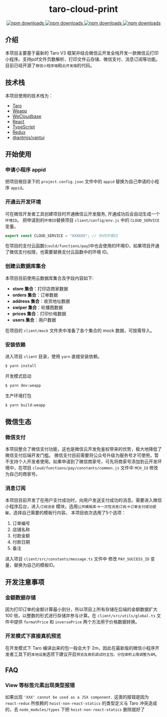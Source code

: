 <div align="center">
<h1>taro-cloud-print</h1>
   <a href="https://github.com/hzm0321/taro-cloud-print">
      <img src="https://img.shields.io/github/forks/hzm0321/taro-cloud-print" alt="npm downloads" />
   </a>
   <a href="https://github.com/hzm0321/taro-cloud-print">
      <img src="https://img.shields.io/github/watchers/hzm0321/taro-cloud-print" alt="npm downloads" />
   </a>
   <a href="https://github.com/hzm0321/taro-cloud-print">
      <img src="https://img.shields.io/github/license/hzm0321/taro-cloud-print" alt="npm downloads" />
   </a>
   <a href="https://github.com/hzm0321/taro-cloud-print">
      <img src="https://img.shields.io/github/stars/hzm0321/taro-cloud-print?style=social" alt="npm downloads" />
   </a>
</div>

## 介绍

本项目主要基于最新的 Taro V3 框架并结合微信云开发全栈开发一款微信云打印小程序。支持pdf文件页数解析、打印文件云存储、微信支付、消息订阅等功能。目前已经开源了`微信小程序端`和`云开发端`的代码。

## 技术栈

本项目使用的技术栈为：

- [Taro](https://nervjs.github.io/taro/)
- [Weapp](https://developers.weixin.qq.com/miniprogram/dev/framework/)
- [WeCloudbase](https://cloud.weixin.qq.com/cloudbase)
- [React](https://reactjs.org/)
- [TypeScript](https://www.typescriptlang.org/)
- [Redux](https://redux.js.org/)
- [@antmjs/vantui](https://antmjs.github.io/vantui/#/home)

## 开始使用

### 申请小程序 appid

把项目根目录下的 `project.config.json` 文件中的 `appid` 替换为自己申请的小程序 `appid`。

### 开通云开发环境

可在微信开发者工具创建项目时开通微信云开发服务, 开通成功后会自动生成一个`环境ID`。
把申请到的`环境ID`替换项目 `client/config/env.js` 中的 `CLOUD_SERVICE` 变量。

```javascript
export const CLOUD_SERVICE = "XXXXXX"; // 你的环境ID
```

在项目的支付云函数(`could/functions/pay`)中也会使用的环境ID，如果项目开通了微信支付权限，也需要替换支付云函数中的环境 ID。

### 创建云数据库集合

本项目目前使用云数据库集合及字段内容如下:

* **store 集合**：打印店商家数据
* **orders 集合**：订单数据
* **address 集合**：收货地址数据
* **swiper 集合**：轮播图数据
* **prices 集合**：打印价格数据
* **users 集合**：用户数据

在项目的 `client/mock` 文件夹中准备了各个集合的 mock 数据，可按需导入。

### 安装依赖
进入项目 `client` 目录，使用 `yarn` 直接安装依赖。

```bash
$ yarn install
```

开发模式启动
```bash
$ yarn dev:weapp
```

生产环境打包
```bash
$ yarn build:weapp
```

## 微信生态

### 微信支付

本项目整合了微信支付功能，这也是微信云开发免鉴权带来的优势，极大地降低了微信支付后端开发门槛。
微信支付目前需要将公众号升级为服务号才可使用，暂不支持个人开发者使用。如果申请到了微信商家号，可先将商家号添加到云开发环境中，在项目 `cloud/functions/pay/constants/common.js` 文件中 `MCH_Id` 修改为自己的商家号。

### 消息订阅

本项目目前开发了在用户支付成功时，向用户发送支付成功的消息。需要进入微信小程序后台，进入`订阅消息` 模块，选用`公共模板库`→`一次性消息订阅`→`订单支付成功提醒`，选择自己需要的模板行内容。
本项目依次选用了5个选项：

1. 订单编号
2. 店铺名称
3. 付款金额
4. 付款日期
5. 备注

进入项目 `client/src/constants/message.ts` 文件中 修改 `PAY_SUCCESS_ID` 变量，替换为自己的模板ID。

## 开发注意事项

### 金额数据存储

因为打印订单的金额计算最小到分，所以项目上所有存储在后端的金额数据扩大 100 倍，以整数的形式进行存储并参与计算。在 `client/src/utils/global.ts` 文件中提供 `formatPrice` 和 `inversePrice` 两个方法用于价格数据转换。

### 开发模式下直接真机预览
在开发模式下 Taro 编译出来的包一般会大于 2m，因此在最新版的微信小程序开发者工具下的`本地设置`选项下建议开启`预览及真机调试时主包、分包体积上限调整为4M`。

## FAQ

### View 等标签元素出现类型报错

如果出现 `'XXX' cannot be used as a JSX component.` 这类的报错是因为 `react-redux` 所依赖的 `hoist-non-react-statics` 的类型定义与 Taro 冲突造成的，去 `node_modules/types` 下把 `hoist-non-react-statics` 删除就好了






